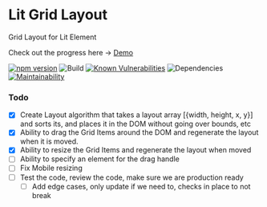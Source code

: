 # Lit Grid Layout

Grid Layout for Lit Element

Check out the progress here -> [Demo](https://lit-grid-layout.netlify.app/)

[![npm version](https://badge.fury.io/js/lit-grid-layout.svg)](https://badge.fury.io/js/lit-grid-layout) ![Build](https://github.com/zsarnett/Lit-Grid-Layout/workflows/Build/badge.svg) [![Known Vulnerabilities](https://snyk.io/test/github/zsarnett/Lit-Grid-Layout/badge.svg?targetFile=package.json)](https://snyk.io/test/github/zsarnett/Lit-Grid-Layout?targetFile=package.json) ![Dependencies](https://david-dm.org/zsarnett/lit-grid-layout.svg)
[![Maintainability](https://api.codeclimate.com/v1/badges/0a099815e11e9780102d/maintainability)](https://codeclimate.com/github/zsarnett/Lit-Grid-Layout/maintainability)

### Todo

- [x] Create Layout algorithm that takes a layout array [{width, height, x, y}] and sorts its, and places it in the DOM without going over bounds, etc
- [x] Ability to drag the Grid Items around the DOM and regenerate the layout when it is moved.
- [x] Ability to resize the Grid Items and regenerate the layout when moved
- [ ] Ability to specify an element for the drag handle
- [ ] Fix Mobile resizing
- [ ] Test the code, review the code, make sure we are production ready
  - [ ] Add edge cases, only update if we need to, checks in place to not break
